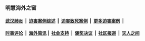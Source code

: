 
### 明慧海外之窗

####  [武汉肺炎](indexes/365.md?t=01150100) &nbsp;|&nbsp;  [迫害案例综述](indexes/328.md?t=01150100) &nbsp;|&nbsp; [迫害致死案例](indexes/277.md?t=01150100)  &nbsp;|&nbsp; [更多迫害案例](indexes/81.md?t=01150100)  &nbsp;|&nbsp; 
####  [时事评论](indexes/251.md?t=01150100) &nbsp;|&nbsp; [海外简讯](indexes/245.md?t=01150100)&nbsp;|&nbsp;  [社会支持](indexes/140.md?t=01150100) &nbsp;|&nbsp; [褒奖决议](indexes/282.md?t=01150100) &nbsp;|&nbsp; [社区报道](indexes/91.md?t=01150100)  &nbsp;|&nbsp; [天人之间](indexes/78.md?t=01150100) 

